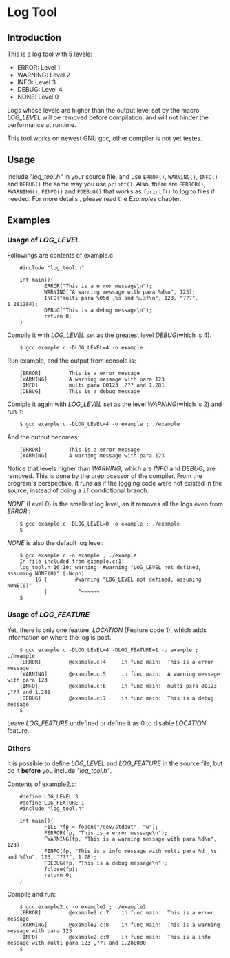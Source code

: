 # Log Tool

## Introduction

This is a log tool with 5 levels:

- ERROR: Level 1
- WARNING: Level 2
- INFO: Level 3
- DEBUG: Level 4
- NONE: Level 0

Logs whose levels are higher than the output 
level set by the macro *LOG_LEVEL*
will be removed before compilation, and will not 
hinder the performance at runtime.

This tool works on newest GNU gcc, other compiler 
is not yet testes.

## Usage

Include *"log_tool.h"* in your source file, and use `ERROR()`,
`WARNING()`, `INFO()` and `DEBUG()` the same way you use `printf()`.
Also, there are `FERROR()`, `FWARNING()`, `FINFO()` and `FDEBUG()`
that works as `fprintf()` to log to files if needed. For more 
details , please read the *Examples* chapter.

## Examples

### Usage of *LOG_LEVEL*

Followings are contents of example.c

        #include "log_tool.h"

        int main(){
                ERROR("This is a error message\n");
                WARNING("A warning message with para %d\n", 123);
                INFO("multi para %05d ,%s and %.3f\n", 123, "???", 1.281284);
                DEBUG("This is a debug message\n");
                return 0;
        }

Compile it with *LOG_LEVEL* set as the greatest level *DEBUG*(which 
is 4):

        $ gcc example.c -DLOG_LEVEL=4 -o example 

Run example, and the output from console is:

        [ERROR]         This is a error message
        [WARNING]       A warning message with para 123
        [INFO]          multi para 00123 ,??? and 1.281
        [DEBUG]         This is a debug message

Comiple it again with *LOG_LEVEL* set as the level *WARNING*(which is 2)
and run it:

        $ gcc example.c -DLOG_LEVEL=4 -o example ; ./example

And the output becomes:

        [ERROR]         This is a error message
        [WARNING]       A warning message with para 123

Notice that levels higher than *WARNING*, which are *INFO* and *DEBUG*, are 
removed. This is done by the preprocessor of the compiler. From the program's
perspective, it runs as if the logging code were not existed in the source, 
instead of doing a `if` condictional branch.

*NONE* (Level 0) is the smallest log level, an it removes all the logs even from *ERROR* :

        $ gcc example.c -DLOG_LEVEL=0 -o example ; ./example
        $

*NONE* is also the default log level:

        $ gcc example.c -o example ; ./example
        In file included from example.c:1:
        log_tool.h:16:10: warning: #warning "LOG_LEVEL not defined, assuming NONE(0)" [-Wcpp]
             16 |         #warning "LOG_LEVEL not defined, assuming NONE(0)"
                |          ^~~~~~~
        $

### Usage of *LOG_FEATURE* 

Yet, there is only one feature, *LOCATION* (Feature code 1), 
which adds information on where the log is post.

        $ gcc example.c -DLOG_LEVEL=4 -DLOG_FEATURE=1 -o example ; ./example
        [ERROR]         @example.c:4     in func main:  This is a error message
        [WARNING]       @example.c:5     in func main:  A warning message with para 123
        [INFO]          @example.c:6     in func main:  multi para 00123 ,??? and 1.281
        [DEBUG]         @example.c:7     in func main:  This is a debug message
        $

Leave *LOG_FEATURE* undefined or define it as 0 to disable 
*LOCATION* feature.

### Others

It is possible to define *LOG_LEVEL* and *LOG_FEATURE* in the source
file, but do it **before** you include *"log_tool.h"*.

Contents of example2.c:

        #define LOG_LEVEL 3
        #define LOG_FEATURE 1
        #include "log_tool.h"

        int main(){
                FILE *fp = fopen("/dev/stdout", "w");
                FERROR(fp, "This is a error message\n");
                FWARNING(fp, "This is a warning message with para %d\n", 123);
                FINFO(fp, "This is a info message with multi para %d ,%s and %f\n", 123, "???", 1.28);
                FDEBUG(fp, "This is a debug message\n");
                fclose(fp);
                return 0;
        }

Compile and run:

        $ gcc example2.c -o example2 ; ./example2
        [ERROR]         @example2.c:7    in func main:  This is a error message
        [WARNING]       @example2.c:8    in func main:  This is a warning message with para 123
        [INFO]          @example2.c:9    in func main:  This is a info message with multi para 123 ,??? and 1.280000
        $